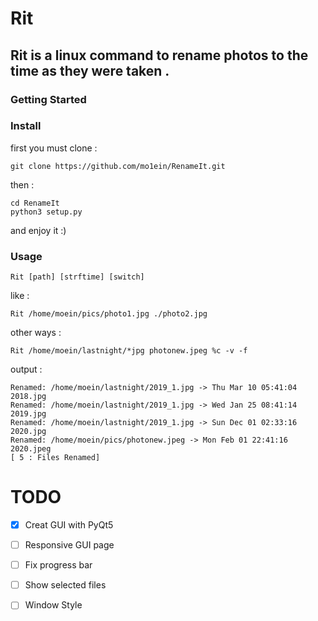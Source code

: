 # Rit 
## Rit is a linux command to rename photos to the time as they were taken .
### Getting Started

### Install 

first you must clone :
```
git clone https://github.com/mo1ein/RenameIt.git
```
then :
```
cd RenameIt
python3 setup.py
```
and enjoy it :)
### Usage
```
Rit [path] [strftime] [switch]
```
like :
```
Rit /home/moein/pics/photo1.jpg ./photo2.jpg
```
other ways :
```
Rit /home/moein/lastnight/*jpg photonew.jpeg %c -v -f
```
output : 
```
Renamed: /home/moein/lastnight/2019_1.jpg -> Thu Mar 10 05:41:04 2018.jpg
Renamed: /home/moein/lastnight/2019_1.jpg -> Wed Jan 25 08:41:14 2019.jpg
Renamed: /home/moein/lastnight/2019_1.jpg -> Sun Dec 01 02:33:16 2020.jpg
Renamed: /home/moein/pics/photonew.jpeg -> Mon Feb 01 22:41:16 2020.jpeg
[ 5 : Files Renamed]
```
# TODO
- [x] Creat GUI with PyQt5
- [ ] Responsive GUI page 
- [ ] Fix progress bar 
- [ ] Show selected files  
- [ ] Window Style 

